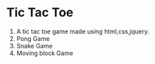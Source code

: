 # Tic Tac Toe

1. A tic tac toe game made using html,css,jquery.
2. Pong Game
3. Snake Game
4. Moving block Game
